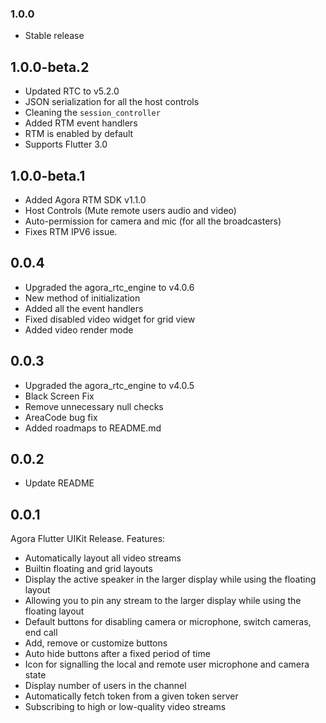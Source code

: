 ### 1.0.0
  - Stable release

## 1.0.0-beta.2

- Updated RTC to v5.2.0
- JSON serialization for all the host controls
- Cleaning the `session_controller`
- Added RTM event handlers
- RTM is enabled by default
- Supports Flutter 3.0

## 1.0.0-beta.1

  - Added Agora RTM SDK v1.1.0
  - Host Controls (Mute remote users audio and video)
  - Auto-permission for camera and mic (for all the broadcasters)
  - Fixes RTM IPV6 issue. 

## 0.0.4

  - Upgraded the agora_rtc_engine to v4.0.6
  - New method of initialization
  - Added all the event handlers
  - Fixed disabled video widget for grid view
  - Added video render mode

## 0.0.3

  - Upgraded the agora_rtc_engine to v4.0.5
  - Black Screen Fix
  - Remove unnecessary null checks
  - AreaCode bug fix
  - Added roadmaps to README.md

## 0.0.2

  - Update README

## 0.0.1
  
  Agora Flutter UIKit Release.
  Features: 
  * Automatically layout all video streams 
  * Builtin floating and grid layouts
  * Display the active speaker in the larger display while using the floating layout
  * Allowing you to pin any stream to the larger display while using the floating layout
  * Default buttons for disabling camera or microphone, switch cameras, end call
  * Add, remove or customize buttons
  * Auto hide buttons after a fixed period of time
  * Icon for signalling the local and remote user microphone and camera state
  * Display number of users in the channel
  * Automatically fetch token from a given token server
  * Subscribing to high or low-quality video streams

  
